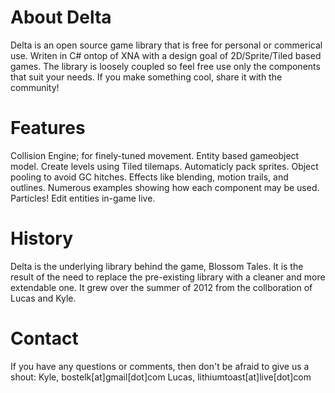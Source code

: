About Delta
===========
Delta is an open source game library that is free for personal or commerical use. Writen in C# ontop of
XNA with a design goal of 2D/Sprite/Tiled based games. The library is loosely coupled so feel free use
only the components that suit your needs. If you make something cool, share it with the community!


Features
========
Collision Engine; for finely-tuned movement.
Entity based gameobject model.
Create levels using Tiled tilemaps.
Automaticly pack sprites.
Object pooling to avoid GC hitches.
Effects like blending, motion trails, and outlines.
Numerous examples showing how each component may be used.
Particles!
Edit entities in-game live.


History
=======
Delta is the underlying library behind the game, Blossom Tales. It is the result of the need to replace
the pre-existing library with a cleaner and more extendable one. It grew over the summer of 2012 from the
collboration of Lucas and Kyle.


Contact
=======
If you have any questions or comments, then don't be afraid to give us a shout:
Kyle, bostelk[at]gmail[dot]com
Lucas, lithiumtoast[at]live[dot]com
